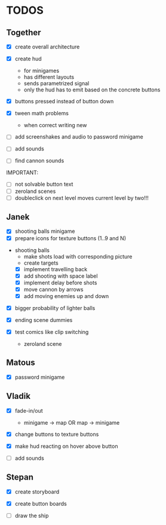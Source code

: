 # TODOS

## Together

- [x] create overall architecture
- [x] create hud
  - for minigames
  - has different layouts
  - sends parametrized signal
  - only the hud has to emit based on the concrete buttons 
- [x] buttons pressed instead of button down

- [x] tween math problems
  - when correct writing new 

- [ ] add screenshakes and audio to password minigame

- [ ] add sounds

- [ ] find cannon sounds

IMPORTANT:
- [ ] not solvable button text
- [ ] zeroland scenes
- [ ] doubleclick on next level moves current level by two!!!

## Janek

- [x] shooting balls minigame
- [x] prepare icons for texture buttons (1..9 and N)

- shooting balls
  - make shots load with corresponding picture
  - create targets
  - [x] implement travelling back
  - [x] add shooting with space label
  - [x] implement delay before shots
  - [x] move cannon by arrows
  - [x] add moving enemies up and down

- [x] bigger probability of lighter balls

- [x] ending scene dummies

- [x] test comics like clip switching
  - zeroland scene

## Matous

- [x] password minigame

## Vladik

- [x] fade-in/out
  -  minigame -> map OR map -> minigame

- [x] change buttons to texture buttons
- [x] make hud reacting on hover above button

- [ ] add sounds

## Stepan

- [x] create storyboard

- [x] create button boards

- [ ] draw the ship
